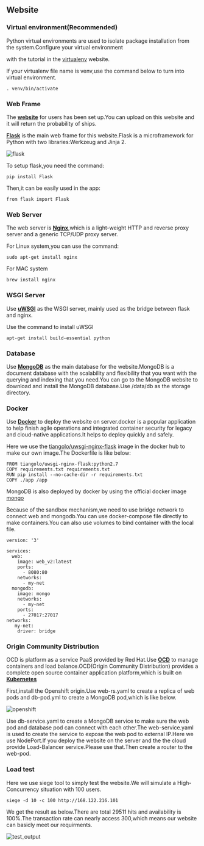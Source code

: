 Website
-

### Virtual environment(Recommended)
Python virtual environments are used to isolate package installation from the system.Configure your virtual environment 

with the tutorial in the [virtualenv](https://virtualenv.pypa.io/en/latest) website. 

If your virtualenv file name is venv,use the command below to turn into virtual environment.
```
. venv/bin/activate
```

### Web Frame
The **[website](http://www.airbusshipdect.online/)** for users has been set up.You can upload on this website and it will 
return the probability of ships.

**[Flask](http://flask.pocoo.org/)** is the main web frame for this website.Flask is a microframework for Python with two libraries:Werkzeug and Jinja 2.

![flask](http://flask.pocoo.org/static/logo/flask.png)

To setup flask,you need the command:
```
pip install Flask
```

Then,it can be easily used in the app:
```
from flask import Flask
```

### Web Server
The web server is **[Nginx](https://www.nginx.com/)**,which is a light-weight HTTP and reverse proxy server and a generic TCP/UDP proxy server.

For Linux system,you can use the command:
```
sudo apt-get install nginx
```
For MAC system
```
brew install nginx
```

### WSGI Server
Use **[uWSGI](https://uwsgi-docs.readthedocs.io/en/latest/#)** as the WSGI server, mainly used as the bridge between flask and nginx. 

Use the command to install uWSGI
```
apt-get install build-essential python
```

### Database
Use **[MongoDB](https://www.mongodb.com/)** as the main database for the website.MongoDB is a document database with the scalability and flexibility that you want with the querying and indexing that you need.You can go to the MongoDB website to download and install the MongoDB database.Use /data/db as the storage directory.

### Docker
Use **[Docker](https://www.docker.com/)** to deploy the website on server.docker is a popular application to help finish agile operations and integrated container security for legacy and cloud-native applications.It helps to deploy quickly and safely.

Here we use the [tiangolo/uwsgi-nginx-flask](https://hub.docker.com/r/tiangolo/uwsgi-nginx-flask/) image in the docker hub to make our own image.The Dockerfile is like below:
```
FROM tiangolo/uwsgi-nginx-flask:python2.7
COPY requirements.txt requirements.txt 
RUN pip install --no-cache-dir -r requirements.txt
COPY ./app /app
```

MongoDB is also deployed by docker by using the official docker image [mongo](https://hub.docker.com/_/mongo/)

Because of the sandbox mechanism,we need to use bridge network to connect web and mongodb.You can use docker-compose file directly to make containers.You can also use volumes to bind container with the local file.
```
version: '3'

services:
  web:
    image: web_v2:latest
    ports:
      - 8080:80
    networks:
      - my-net
  mongodb:
    image: mongo
    networks:
      - my-net
    ports:
      - 27017:27017
networks:
   my-net:
    driver: bridge   
```

### Origin Community Distribution
OCD is platform as a service PaaS provided by Red Hat.Use **[OCD](https://www.okd.io/)** to manage containers and load balance.OCD(Origin Community Distribution) provides a complete open source container application platform,which is built on **[Kubernetes](https://kubernetes.io/)**

First,install the Openshift origin.Use web-rs.yaml to create a replica of web pods and db-pod.yml to create a MongoDB pod,which is like below.

![openshift]()

Use db-service.yaml to create a MongoDB service to make sure the web pod and database pod can connect with each other.The web-service.yaml is used to create the service to expose the web pod to external IP.Here we use NodePort.If you deploy the website on the server and the the cloud provide Load-Balancer service.Please use that.Then create a router to the web-pod.

### Load test
Here we use siege tool to simply test the website.We will simulate a High-Concurrency situation with 100 users.
```
siege -d 10 -c 100 http://168.122.216.101
```
We get the result as below.There are total 29511 hits and availability is 100%.The transaction rate can nearly access 300,which means our website can basicly meet our requirments.

![test_output]()
